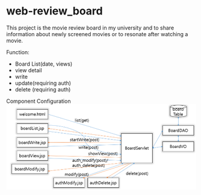# web-review_board

This project is the movie review board in my university and to share information about newly screened movies
or to resonate after watching a movie.


Function:
- Board List(date, views)
- view detail
- write
- update(requiring auth)
- delete (requiring auth)

Component Configuration
![component_config](./image/component_config.png)
